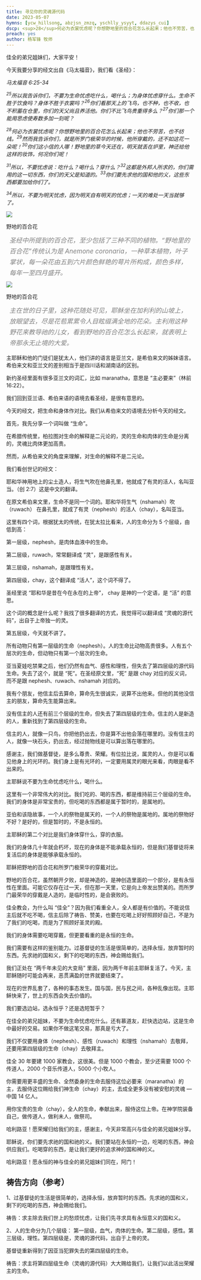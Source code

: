 ```yaml
---
title: 寻见你的灵魂源代码
date: 2023-05-07
hymns: [ycw_hillsong, abzjsn_zmzq, yschlly_ysyyt, ddazys_cui]
dscp: <sup>28</sup>何必为衣裳忧虑呢？你想野地里的百合花怎么长起来；他也不劳苦，也不纺线。<sup>29</sup>然而我告诉你们，就是所罗门极荣华的时候，他所穿戴的，还不如这花一朵呢！<sup>30</sup>你们这小信的人哪！野地里的草今天还在，明天就丢在炉里，神还给他这样的妆饰，何况你们呢！<br><br>马太福音 6:25-34
preach: yes
author: 杨军锋 牧师
---
```


佳全的弟兄姐妹们，大家平安！

今天我要分享的经文出自《马太福音》，我们看《圣经》：

*马太福音 6:25-34*

*<sup>25</sup>所以我告诉你们，不要为生命忧虑吃什么，喝什么；为身体忧虑穿什么。生命不胜于饮食吗？身体不胜于衣裳吗？<sup>26</sup>你们看那天上的飞鸟，也不种，也不收，也不积蓄在仓里，你们的天父尚且养活他。你们不比飞鸟贵重得多么？<sup>27</sup>你们那一个能用思虑使寿数多加一刻呢？*

*<sup>28</sup>何必为衣裳忧虑呢？你想野地里的百合花怎么长起来；他也不劳苦，也不纺线。<sup>29</sup>然而我告诉你们，就是所罗门极荣华的时候，他所穿戴的，还不如这花一朵呢！<sup>30</sup>你们这小信的人哪！野地里的草今天还在，明天就丢在炉里，神还给他这样的妆饰，何况你们呢！*

*<sup>31</sup>所以，不要忧虑说：吃什么？喝什么？穿什么？<sup>32</sup>这都是外邦人所求的，你们需用的这一切东西，你们的天父是知道的。<sup>33</sup>你们要先求他的国和他的义，这些东西都要加给你们了。*

*<sup>34</sup>所以，不要为明天忧虑，因为明天自有明天的忧虑；一天的难处一天当就够了。*

<div class="article-img-wrapper">
  <img src="https://typora-1259024198.cos.ap-beijing.myqcloud.com/wg/images/teaching/2023-05-07-a.jpg">
  <p class="caption">野地的百合花</p>
</div>

  <p class="caption" style="text-align: left; margin: 0.5em; letter-spacing: 0px; line-height: 1.7em; font-size: 17px; font-style: italic; color: #808080;">圣经中所提到的百合花，至少包括了三种不同的植物。“野地里的百合花”传统认为是 Anemone coronaria，一种草本植物，叶子掌状，每一朵花由五到六片颜色鲜艳的萼片所构成，颜色多样，每年一至四月盛开。</p>

<div class="article-img-wrapper">
  <img src="https://typora-1259024198.cos.ap-beijing.myqcloud.com/wg/images/teaching/2023-05-07-b.jpg">
  <p class="caption">野地的百合花</p>
</div>

  <p class="caption" style="text-align: left; margin: 0.5em; letter-spacing: 0px; line-height: 1.7em; font-size: 17px; font-style: italic; color: #808080;">主在世的日子里，这种花随处可见，耶稣坐在加利利的山坡上，放眼望去，尽是花苞累累令人目眩缀满全地的花朵。主利用这种野花来教导祂的儿女，看到野地的百合花怎么长起来，就表明上帝那永无止境的大爱。</p>

主耶稣和他的门徒们是犹太人，他们讲的语言是亚兰文，是希伯来文的姊妹语言。希伯来文和亚兰文的差别相当于是四川话和湖南话的区别。

新约圣经里面有很多亚兰文的词汇，比如 maranatha，意思是 “<sp>主必要来</sp>”（林前 16:22）。

我们回到亚兰语、希伯来语的语境去看圣经，是很有意思的。

今天的经文，把生命和身体作对比。我们从希伯来文的语境去分析今天的经文。

首先，我先分享一个词叫做 “生命”。

在希腊传统里，柏拉图对生命的解释是二元论的，灵的生命和肉体的生命是分离的，灵魂比肉体更加高贵。

然而，从希伯来文的角度来理解，对生命的解释不是二元论。

我们看创世记的经文：

<sp>耶和华神用地上的尘土造人，将生气吹在他鼻孔里，他就成了有灵的活人，名叫亚当。</sp>（创 2:7）这是中文的翻译。

在原文希伯来文里，生命不是同一个词的。耶和华将生气（nshamah）吹（ruwach） 在鼻孔里，就成了有灵（nephesh）的活人（chay），名叫亚当。

这里有四个词，根据犹太的传统，在犹太拉比看来，人的生命分为 5 个层级，由低到高：

第一层级，nephesh，是肉体血液中的生命。

第二层级，ruwach，常常翻译成 “灵”，是跟感性有关。

第三层级，nshamah，是跟理性有关。

第四层级，chay，这个翻译成 “活人”，这个词不得了。

圣经里说 “耶和华是昔在今在永在的上帝”， chay 是神的一个定语，是 “活” 的意思。

这个词的概念是什么呢？我找了很多翻译的方式，我觉得可以翻译成 “灵魂的源代码”，出自于上帝独一的灵。

第五层级，今天就不讲了。

所有动物只有第一层级的生命（nephesh）。人的生命比动物高贵很多。人有五个层次的生命，但动物只有第一个层次的生命。

亚当夏娃吃禁果之后，他们仍然有血气、感性和理性，但失去了第四层级的源代码生命。失去了这个，就是 “死”。在圣经原文里，“死” 是跟 chay 对应的反义词，而不是跟 nephesh、ruwach、nshamah 对应的。

我有个朋友，他信主后去算命，算命先生很诚实，说算不出他来。但他的其他没信主的朋友，算命先生能算出来。

没有信主的人还有前三个层级的生命，但失去了第四层级的生命。信主的人是新造的人，重新找到了第四层级的生命。

信主的人，就像一只鸟，你把他扔出去，你是算不出他会落在哪里的。没有信主的人，就像一块石头，扔出去，经过抛物线是可以算出落在哪里的。

感谢主，我们做基督徒，是多么尊贵、荣耀。有位拉比说，属灵的人，你是可以看见他身上的光环的。我们身上是有光环的，一定要用属灵的眼光来看，肉眼是看不出来的。

主耶稣说不要为生命忧虑吃什么，喝什么。

这里有一个非常伟大的对比。我们吃的、喝的东西，都是维持前三个层级的生命。我们的身体是非常宝贵的，但吃喝的东西都是属于暂时的，是属地的。

亚伯和该隐故事，一个人的祭物是属天的，一个人的祭物是属地的。属地的祭物好不好？是好的，但是暂时的，不是永恒的。

主耶稣的第二个对比是我们身体穿什么，穿的衣服。

我们的身体几十年就会朽坏，现在的身体是不能承载永恒的，但是我们基督徒将来复活后的身体是能够承载永恒的。

耶稣把野地的百合花和所罗门极荣华的穿戴对比。

野地的百合花，虽然朝开夕败，却是神造的，是神创造里面的一个部分，是有永恒性在里面。可能它仅存在过一天，但在那一天里，它是向上帝发出赞美的。而所罗门最荣华的穿戴是人造的，是临时性的，是会衰败的。

佳全教会，为什么叫 “佳全”？因为我们看重全人，全人都是有价值的。不能说信主后就不吃不喝，信主后除了祷告、赞美，也要在吃喝上好好照顾好自己，不是为了我们的吃喝，而是为了照顾好圣灵的殿。

我们的身体需要吃喝穿戴，但更要看重的是永恒的生命。

我们需要有这样的鉴别能力。过基督徒的生活是很简单的，选择永恒，放弃暂时的东西。先求祂的国和义，剩下的吃喝的东西，神会赐给我们。

我们正处在 “两千年未见的大变局” 里面，因为两千年前主耶稣复活了。今天，主耶稣随时可能会再来，恶贯满盈的世界就要结束了。

现在的世界乱套了，各种的事态发生。国与国，民与民之间，各种乱像出现。主耶稣快来了，世上的东西会失去价值的。

我们要选边站，选永恒乎？还是选短暂乎？

在佳全的弟兄姐妹，不要为生命忧虑吃什么。还有慕道友，赶快选边站，这是生命中最好的交易。如果你不做这笔交易，那真是亏大了。

我们不仅要用身体（nephesh）、感性（ruwach）和理性（nshamah）去敬拜，还要用第四层级的生命（chay）去敬拜主。

佳全 30 年要建 1000 家教会，这很美。但是 1000 个教会，至少还需要 1000 个传道人，2000 个音乐传道人，5000 个小牧人。

你需要用更丰盛的生命、全然委身的生命去服侍这位必要来（maranatha）的主，去服侍这位赐给我们神生命（chay）的主，去成全更多没有被安慰的灵魂 — 中国 14 亿人。

用你宝贵的生命（chay），全人的生命，奉献出来，服侍这位上帝。在神学院装备自己，做传道人，做利未人，做祭司。

哈利路亚！愿荣耀归给我们的主，感谢主，今天非常高兴与佳全的弟兄姐妹分享。

耶稣说，你们要先求祂的国和祂的义。我们要站在永恒的一边，吃喝的东西，神会供应我们。吃喝穿的东西，是让我们更好的追求神的国和神的义。

哈利路亚！愿永恒的神与佳全的弟兄姐妹们同在，阿门！

## 祷告方向（参考）

1、过基督徒的生活是很简单的，选择永恒，放弃暂时的东西。先求祂的国和义，剩下的吃喝的东西，神会赐给我们。

祷告：求主除去我们世上的愁烦忧虑，让我们先寻求具有永恒意义的国和义。

2、人的生命分为几个层级：
第一层级，血气，肉体的生命。第二层级，感性。第三层级，理性。第四层级是，灵魂的源代码，出自于上帝的灵。

基督徒重新得到了因亚当犯罪失去的第四层级的生命。

祷告：求主将第四层级生命（灵魂的源代码）大大赐给我们，让我们以此活出荣耀主的生命。